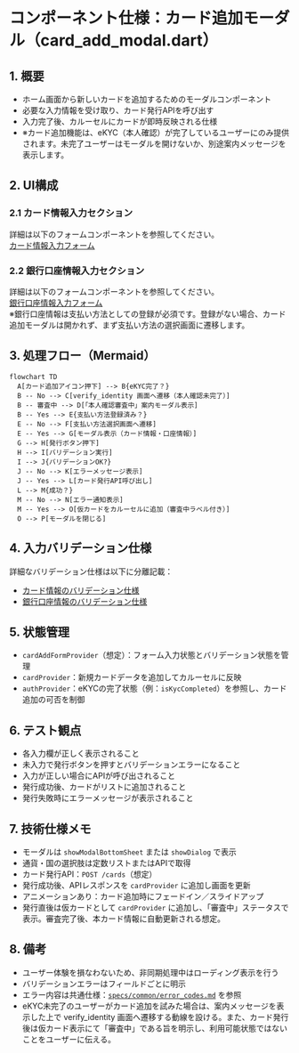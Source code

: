 # コンポーネント仕様：カード追加モーダル（card_add_modal.dart）

## 1. 概要

- ホーム画面から新しいカードを追加するためのモーダルコンポーネント
- 必要な入力情報を受け取り、カード発行APIを呼び出す
- 入力完了後、カルーセルにカードが即時反映される仕様
- ※カード追加機能は、eKYC（本人確認）が完了しているユーザーにのみ提供されます。未完了ユーザーはモーダルを開けないか、別途案内メッセージを表示します。

## 2. UI構成

### 2.1 カード情報入力セクション

詳細は以下のフォームコンポーネントを参照してください。  
[カード情報入力フォーム](./form/card_add_form.md)

### 2.2 銀行口座情報入力セクション

詳細は以下のフォームコンポーネントを参照してください。  
[銀行口座情報入力フォーム](./form/bank_account_form.md)  
※銀行口座情報は支払い方法としての登録が必須です。登録がない場合、カード追加モーダルは開かれず、まず支払い方法の選択画面に遷移します。


## 3. 処理フロー（Mermaid）

```mermaid
flowchart TD
  A[カード追加アイコン押下] --> B{eKYC完了？}
  B -- No --> C[verify_identity 画面へ遷移（本人確認未完了）]
  B -- 審査中 --> D[「本人確認審査中」案内モーダル表示]
  B -- Yes --> E{支払い方法登録済み？}
  E -- No --> F[支払い方法選択画面へ遷移]
  E -- Yes --> G[モーダル表示（カード情報・口座情報）]
  G --> H[発行ボタン押下]
  H --> I[バリデーション実行]
  I --> J{バリデーションOK?}
  J -- No --> K[エラーメッセージ表示]
  J -- Yes --> L[カード発行API呼び出し]
  L --> M{成功？}
  M -- No --> N[エラー通知表示]
  M -- Yes --> O[仮カードをカルーセルに追加（審査中ラベル付き）]
  O --> P[モーダルを閉じる]
```

## 4. 入力バリデーション仕様

詳細なバリデーション仕様は以下に分離記載：  
- [カード情報のバリデーション仕様](./form/card_add_form.md#入力バリデーション仕様)  
- [銀行口座情報のバリデーション仕様](./form/bank_account_form.md#入力バリデーション仕様)

## 5. 状態管理

- `cardAddFormProvider`（想定）：フォーム入力状態とバリデーション状態を管理
- `cardProvider`：新規カードデータを追加してカルーセルに反映
- `authProvider`：eKYCの完了状態（例：`isKycCompleted`）を参照し、カード追加の可否を制御

## 6. テスト観点

- 各入力欄が正しく表示されること
- 未入力で発行ボタンを押すとバリデーションエラーになること
- 入力が正しい場合にAPIが呼び出されること
- 発行成功後、カードがリストに追加されること
- 発行失敗時にエラーメッセージが表示されること

## 7. 技術仕様メモ

- モーダルは `showModalBottomSheet` または `showDialog` で表示
- 通貨・国の選択肢は定数リストまたはAPIで取得
- カード発行API：`POST /cards`（想定）
- 発行成功後、APIレスポンスを `cardProvider` に追加し画面を更新
- アニメーションあり：カード追加時にフェードイン／スライドアップ
- 発行直後は仮カードとして `cardProvider` に追加し、「審査中」ステータスで表示。審査完了後、本カード情報に自動更新される想定。

## 8. 備考

- ユーザー体験を損なわないため、非同期処理中はローディング表示を行う
- バリデーションエラーはフィールドごとに明示
- エラー内容は共通仕様：[`specs/common/error_codes.md`](../specs/common/error_codes.md) を参照
- eKYC未完了のユーザーがカード追加を試みた場合は、案内メッセージを表示した上で verify_identity 画面へ遷移する動線を設ける。また、カード発行後は仮カード表示にて「審査中」である旨を明示し、利用可能状態ではないことをユーザーに伝える。